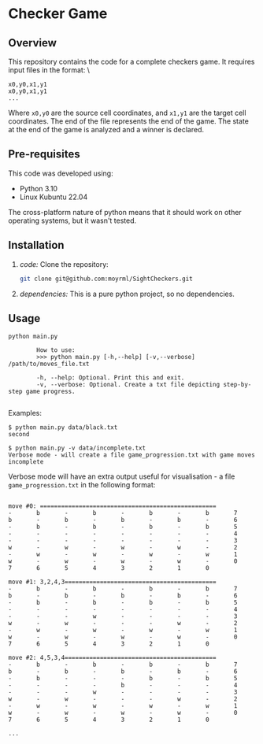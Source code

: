 # Checker Game
## Overview
This repository contains the code for a complete checkers game. It requires input files in the format: \
```commandline
x0,y0,x1,y1
x0,y0,x1,y1
...
```
Where `x0,y0` are the source cell coordinates, and `x1,y1` are the target cell coordinates. The end of the file
represents the end of the game. The state at the end of the game is analyzed and a winner is declared.


## Pre-requisites 
This code was developed using:

* Python 3.10
* Linux Kubuntu 22.04

The cross-platform nature of python means that it should work on other operating systems, but it wasn't tested.

## Installation
1. *code:* Clone the repository:
    ```bash
   git clone git@github.com:moyrml/SightCheckers.git
   ```
   
1. *dependencies:* This is a pure python project, so no dependencies.

## Usage
```commandline
python main.py 

        How to use:
        >>> python main.py [-h,--help] [-v,--verbose] /path/to/moves_file.txt
        
        -h, --help: Optional. Print this and exit.
        -v, --verbose: Optional. Create a txt file depicting step-by-step game progress.
        
```

Examples:

```commandline
$ python main.py data/black.txt 
second
```

```commandline
$ python main.py -v data/incomplete.txt
Verbose mode - will create a file game_progression.txt with game moves
incomplete
```

Verbose mode will have an extra output useful for visualisation - a file `game_progression.txt` in the following
format:
```text

move #0: ==================================================
-       b       -       b       -       b       -       b       7
b       -       b       -       b       -       b       -       6
-       b       -       b       -       b       -       b       5
-       -       -       -       -       -       -       -       4
-       -       -       -       -       -       -       -       3
w       -       w       -       w       -       w       -       2
-       w       -       w       -       w       -       w       1
w       -       w       -       w       -       w       -       0
7       6       5       4       3       2       1       0

move #1: 3,2,4,3===========================================
-       b       -       b       -       b       -       b       7
b       -       b       -       b       -       b       -       6
-       b       -       b       -       b       -       b       5
-       -       -       -       -       -       -       -       4
-       -       -       w       -       -       -       -       3
w       -       w       -       -       -       w       -       2
-       w       -       w       -       w       -       w       1
w       -       w       -       w       -       w       -       0
7       6       5       4       3       2       1       0

move #2: 4,5,3,4===========================================
-       b       -       b       -       b       -       b       7
b       -       b       -       b       -       b       -       6
-       b       -       -       -       b       -       b       5
-       -       -       -       b       -       -       -       4
-       -       -       w       -       -       -       -       3
w       -       w       -       -       -       w       -       2
-       w       -       w       -       w       -       w       1
w       -       w       -       w       -       w       -       0
7       6       5       4       3       2       1       0

...
```